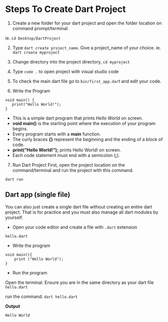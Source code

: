 # Steps To Create Dart Project

1. Create a new folder for your dart project and open the folder location on command prompt/terminal.

ie. `cd Desktop/DartProject` 

2. Type `dart create project_name`. Give a project_name of your choice. ie. `dart create myproject`
3. Change directory into the project directory, `cd myproject`
4. Type `code .` to open project with visual studio code
5. To check the main dart file go to `bin/first_app.dar`t and edit your code.

6. Write the Program

```
void main() { 
   print("Hello World!"); 
}
```

- This is a simple dart program that prints *Hello World* on screen.
- **void main()** is the starting point where the execution of your program begins.
- Every program starts with a **main** function.
- The curly braces **{}** represent the beginning and the ending of a block of code.
- **print(“Hello World!”);** prints Hello World! on screen.
- Each code statement must end with a semicolon (**;**).


7. Run Dart Project
First, open the project location on the command/terminal and run the project with this command.

`dart run`


## Dart app (single file)
You can also just create a single dart file without creating an entire dart project. That is for practice and you must also manage all dart modules by yourself.

- Open your code editor and create a file with `.dart` extension 

`hello.dart`

- Write the program

```
void main(){
    print ("Hello World");
}
```

- Run the program

Open the terminal. Ensure you are in the same directory as your dart file `hello.dart`

run the command: `dart hello.dart`

**Output**

`Hello World`